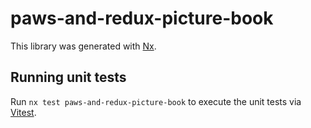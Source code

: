 # paws-and-redux-picture-book

This library was generated with [Nx](https://nx.dev).

## Running unit tests

Run `nx test paws-and-redux-picture-book` to execute the unit tests via [Vitest](https://vitest.dev/).
